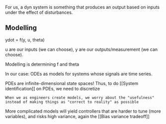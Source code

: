 For us, a dyn system is something that produces an output based on inputs under the effect of disturbances.

## Modelling 

ydot = f(y, u, theta)

u are our inputs (we can choose), y are our outputs/measurement (we can choose).

Modelling is determining f and theta

In our case: ODEs as models for systems whose signals are time series.

PDEs are infinite-dimensional state spaces! Thus, to do [[System identification]] on PDEs, we need to discretize

	When we as engineers create models, we worry about the "usefulness" 
    instead of making things as "correct to reality" as possible

More complicated models will yield controllers that are harder to tune (more variables), and risks high variance, again the [[Bias variance tradeoff]]